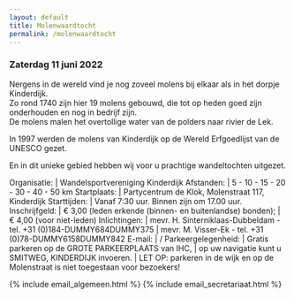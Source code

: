 ```yaml
---
layout: default
title: Molenwaardtocht
permalink: /molenwaardtocht
---
```

### Zaterdag 11 juni 2022

Nergens in de wereld vind je nog zoveel molens bij elkaar als in het dorpje Kinderdijk.  
Zo rond 1740 zijn hier 19 molens gebouwd, die tot op heden goed zijn onderhouden en nog in bedrijf zijn.  
De molens malen het overtollige water van de polders naar rivier de Lek.

In 1997 werden de molens van Kinderdijk op de Wereld Erfgoedlijst van de UNESCO gezet.

En in dit unieke gebied hebben wij voor u prachtige wandeltochten uitgezet.

Organisatie:        | Wandelsportvereniging Kinderdijk
Afstanden:          | 5 - 10 - 15 - 20 - 30 - 40 - 50 km
Startplaats:        | Partycentrum de Klok, Molenstraat 117, Kinderdijk
Starttijden:        | Vanaf 7:30 uur. Binnen zijn om 17.00 uur.
Inschrijfgeld:      | &euro; 3,00 (leden erkende (binnen- en buitenlandse) bonden);
                    | &euro; 4,00 (voor niet-leden)
Inlichtingen:       | mevr. H. Sinterniklaas-Dubbeldam - tel. +31 (0)184-<span id="dummy">DUMMY</span>684<span id="dummy">DUMMY</span>375
                    | mevr. M. Visser-Ek - tel. +31 (0)78-<span id="dummy">DUMMY</span>6158<span id="dummy">DUMMY</span>842
E-mail:             | <span id="mail-algemeen"></span> / <span id="mail-secretariaat"></span>
Parkeergelegenheid: | Gratis parkeren op de GROTE PARKEERPLAATS van IHC,
                    | op uw navigatie kunt u SMITWEG, KINDERDIJK invoeren.
                    | LET OP: parkeren in de wijk en op de Molenstraat is niet toegestaan voor bezoekers!

{% include email_algemeen.html %}
{% include email_secretariaat.html %}
